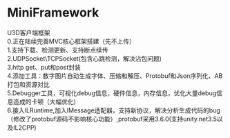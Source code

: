 # MiniFramework
U3D客户端框架  
0.正在陆续完善MVC核心框架搭建（先不上传）  
1.支持下载、检测更新、支持断点续传  
2.UDPSocket\TCPSocket(包含心跳检测，解决沾包问题)  
3.http get、put和post封装  
4.添加工具：数字图片自动生成字体、压缩和解压、Protobuf和Json序列化、AB打包和资源对比  
5.Debugger工具，可视化debug信息，硬件信息，内存信息，优化大量debug信息造成的卡顿（大幅优化)  
6.接入ILRuntime,加入IMessage适配器，支持新协议，解决分析生成代码的bug（修改了protobuf源码不影响核心功能）,protobuf采用3.6.0(支持unity.net3.5以及IL2CPP)  